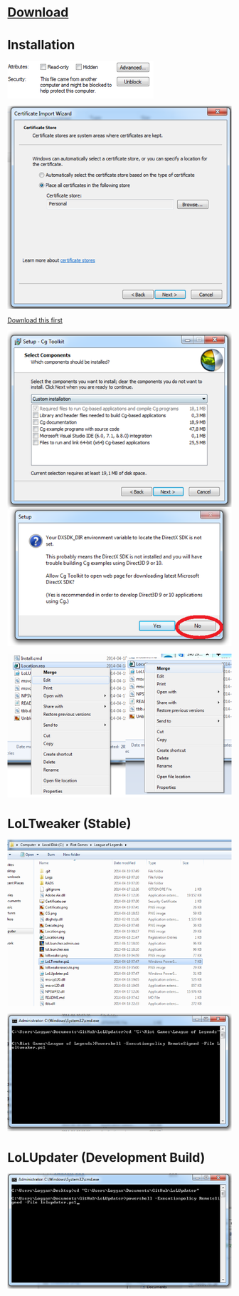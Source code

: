 [Download](https://github.com/Loggan08/LoLUpdater/archive/master.zip)
========



Installation
============

![alt text](Unblock.png)

![alt text](Certificate.png)

[Download this first](http://developer.download.nvidia.com/cg/Cg_3.1/Cg-3.1_April2012_Setup.exe)

![alt text](CG.png)

![alt text](Location.png)

LoLTweaker (Stable)
==============

![alt text](loltweaker.png)

![alt text](loltweakerexecute.png)

LoLUpdater (Development Build)
==========

![alt text](Execute.png)







